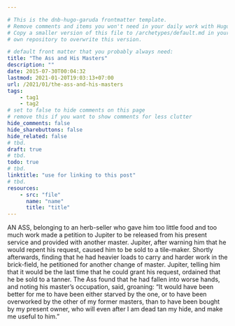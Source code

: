 ```yaml
---

# This is the dnb-hugo-garuda frontmatter template. 
# Remove comments and items you won't need in your daily work with Hugo.
# Copy a smaller version of this file to /archetypes/default.md in your
# own repository to overwrite this version.

# default front matter that you probably always need:
title: "The Ass and His Masters"
description: ""
date: 2015-07-30T00:04:32
lastmod: 2021-01-20T19:03:13+07:00
url: /2021/01/the-ass-and-his-masters
tags:
    - tag1
    - tag2
# set to false to hide comments on this page
# remove this if you want to show comments for less clutter
hide_comments: false
hide_sharebuttons: false
hide_related: false
# tbd.
draft: true
# tbd.
todo: true
# tbd.
linktitle: "use for linking to this post"
# tbd.
resources:
    - src: "file"
      name: "name"
      title: "title"
---
```

AN ASS, belonging to an herb-seller who gave him too little food and too much work made a petition to Jupiter to be released from his present service and provided with another master. Jupiter, after warning him that he would repent his request, caused him to be sold to a tile-maker. Shortly afterwards, finding that he had heavier loads to carry and harder work in the brick-field, he petitioned for another change of master. Jupiter, telling him that it would be the last time that he could grant his request, ordained that he be sold to a tanner. The Ass found that he had fallen into worse hands, and noting his master’s occupation, said, groaning: “It would have been better for me to have been either starved by the one, or to have been overworked by the other of my former masters, than to have been bought by my present owner, who will even after I am dead tan my hide, and make me useful to him.”
